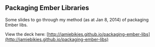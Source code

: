 ## Packaging Ember Libraries

Some slides to go through my method (as at Jan 8, 2014) of packaging Ember libs.

View the deck here: [http://jamiebikies.github.io/packaging-ember-libs](http://jamiebikies.github.io/packaging-ember-libs)

